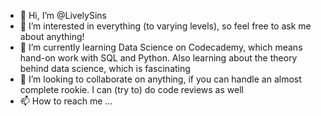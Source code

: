 - 👋 Hi, I’m @LivelySins
- 👀 I’m interested in everything (to varying levels), so feel free to ask me about anything! 
- 🌱 I’m currently learning Data Science on Codecademy, which means hand-on work with SQL and Python. Also learning about the theory behind data science, which is fascinating
- 💞️ I’m looking to collaborate on anything, if you can handle an almost complete rookie. I can (try to) do code reviews as well
- 📫 How to reach me ...

<!---
LivelySins/LivelySins is a ✨ special ✨ repository because its `README.md` (this file) appears on your GitHub profile.
You can click the Preview link to take a look at your changes.
--->
